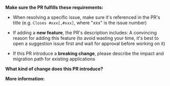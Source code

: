 
<!-- PULL REQUEST TEMPLATE -->

**Make sure the PR fulfills these requirements:**

- When resolving a specific issue, make sure it's referenced in the PR's title (e.g. `Closes #xxx[,#xxx]`, where "xxx" is the issue number)

- If adding a **new feature**, the PR's description includes: A convincing reason for adding this feature (to avoid wasting your time, it's best to open a suggestion issue first and wait for approval before working on it)

- If this PR introduce a **breaking change**, please describe the impact and migration path for existing applications

**What kind of change does this PR introduce?**

<!--
E.g.
    bugfix,
    feature,
    code style update,
    refactor,
    build-related changes,
    or others... (please describe)
-->

**More information:**
